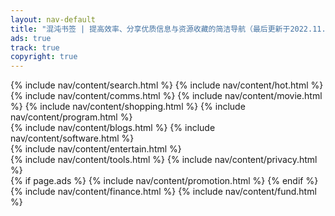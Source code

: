 ```yaml
---
layout: nav-default
title: "混沌书签 | 提高效率、分享优质信息与资源收藏的简洁导航（最后更新于2022.11.30）"
ads: true
track: true
copyright: true
---
```


<div class="nav-content">
    {% include nav/content/search.html %}
    {% include nav/content/hot.html %}
    {% include nav/content/comms.html %}
    {% include nav/content/movie.html %}
    {% include nav/content/shopping.html %}
    {% include nav/content/program.html %}
</div>
<div class="nav-content">
    {% include nav/content/blogs.html %}
    {% include nav/content/software.html %}
</div>
{% include nav/content/entertain.html %}
<div class="nav-content">
    {% include nav/content/tools.html %}
    {% include nav/content/privacy.html %}
</div>
{% if page.ads %}
{% include nav/content/promotion.html %}
{% endif %}
{% include nav/content/finance.html %}
{% include nav/content/fund.html %}


